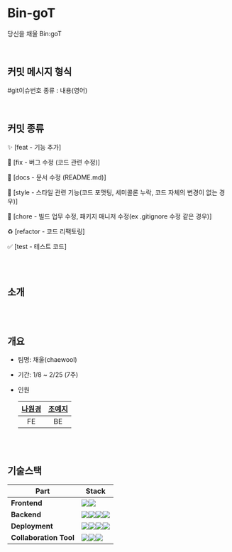 # Bin-goT
당신을 채울 Bin:goT

<br>

## 커밋 메시지 형식
#git이슈번호 종류 : 내용(영어)

<br>

## 커밋 종류
:sparkles: [feat - 기능 추가]

:bug: [fix - 버그 수정 (코드 관련 수정)]

:memo: [docs - 문서 수정 (README.md)]

:art: [style - 스타일 관련 기능(코드 포맷팅, 세미콜론 누락, 코드 자체의 변경이 없는 경우)]

:see_no_evil: [chore - 빌드 업무 수정, 패키지 매니저 수정(ex .gitignore 수정 같은 경우)]

:recycle: [refactor - 코드 리팩토링]

:white_check_mark: [test - 테스트 코드]

<br/>
<br/>

## 소개

<br/>
<br/>

## 개요

- 팀명: 채울(chaewool)
- 기간: 1/8 ~ 2/25 (7주)
- 인원

  | [나원경](https://github.com/hitriee) | [조예지](https://github.com/celpegor216) |
  | :----------------------------------: | :--------------------------------------: |
  |                  FE                  |                    BE                    |

<br/>
<br/>

## 기술스택

| **Part**               | **Stack**                                                                                                                                                                                                                                                                                                                                                                                                                          |
| ---------------------- | ---------------------------------------------------------------------------------------------------------------------------------------------------------------------------------------------------------------------------------------------------------------------------------------------------------------------------------------------------------------------------------------------------------------------------------- |
| **Frontend**           | <img src="https://img.shields.io/badge/Dart-0175C2?style=for-the-badge&logo=dart&logoColor=white"/><img src="https://img.shields.io/badge/Flutter-02569B?style=for-the-badge&logo=flutter&logoColor=white"/>                                                                                                                                                                                                                       |
| **Backend**            | <img src="https://img.shields.io/badge/Python-FFD43B?style=for-the-badge&logo=python&logoColor=blue"><img src="https://img.shields.io/badge/Django-092E20?style=for-the-badge&logo=django&logoColor=green"/><img src="https://img.shields.io/badge/MySQL-005C84?style=for-the-badge&logo=mysql&logoColor=white"/><img src="https://img.shields.io/badge/redis-%23DD0031.svg?&style=for-the-badge&logo=redis&logoColor=white"/>     |
| **Deployment**         | <img src="https://img.shields.io/badge/amazon_ec2-FF9900?style=for-the-badge&logo=amazonec2&logoColor=white"><img src="https://img.shields.io/badge/Jenkins-D24939?style=for-the-badge&logo=Jenkins&logoColor=white"/><img src="https://img.shields.io/badge/Docker-2CA5E0?style=for-the-badge&logo=docker&logoColor=white"/><img src="https://img.shields.io/badge/Nginx-009639?style=for-the-badge&logo=nginx&logoColor=white"/> |
| **Collaboration Tool** | <img src="https://img.shields.io/badge/Discord-5865F2?style=for-the-badge&logo=discord&logoColor=white"><img src="https://img.shields.io/badge/GitHub-100000?style=for-the-badge&logo=github&logoColor=white"/><img src="https://img.shields.io/badge/Notion-000000?style=for-the-badge&logo=notion&logoColor=white"/>                                                                                                             |
